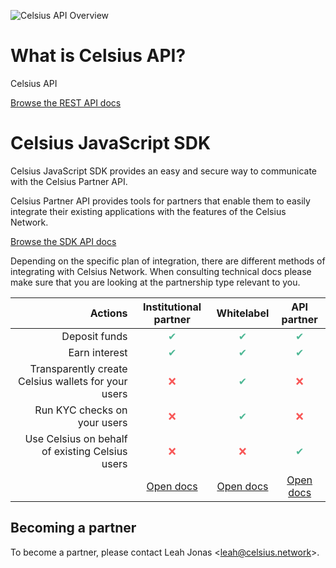 ![Celsius API Overview](/assets/images/overview.svg)

# What is Celsius API?

Celsius API 

[Browse the REST API docs](/swagger/index.html)

# Celsius JavaScript SDK

Celsius JavaScript SDK provides an easy and secure way to communicate with the Celsius Partner API.

Celsius Partner API provides tools for partners that enable them to easily integrate their existing applications with the features of the Celsius Network.

[Browse the SDK API docs](/jsdoc/index.html)


Depending on the specific plan of integration, there are different methods of integrating with Celsius Network.
When consulting technical docs please make sure that you are looking at the partnership type relevant to you. 


| Actions | Institutional partner | Whitelabel | API partner  |
| ------: | :-------------------: | :--------: | :----------: |
| Deposit funds | <span style="color:#4FB895;">✔</span> | <span style="color:#4FB895;">✔</span> | <span style="color:#4FB895;">✔</span> |
| Earn interest | <span style="color:#4FB895;">✔</span> | <span style="color:#4FB895;">✔</span> | <span style="color:#4FB895;">✔</span> |
| Transparently create Celsius wallets for your users | <span style="color:#f85757;">❌</span> | <span style="color:#4FB895;">✔</span> | <span style="color:#f85757;">❌</span> |
| Run KYC checks on your users | <span style="color:#f85757;">❌</span> | <span style="color:#4FB895;">✔</span> | <span style="color:#f85757;">❌</span> | 
| Use Celsius on behalf of existing Celsius users | <span style="color:#f85757;">❌</span> |  <span style="color:#f85757;">❌</span> | <span style="color:#4FB895;">✔</span> |
| | [Open docs](/institutional-partner.html) | [Open docs](/whitelabel-partner.html) | [Open docs](/api-partner.html) |


## Becoming a partner

To become a partner, please contact Leah Jonas <[leah@celsius.network](mailto://leah@celsius.network)>.
